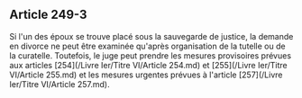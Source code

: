 Article 249-3
----
Si l'un des époux se trouve placé sous la sauvegarde de justice, la demande en
divorce ne peut être examinée qu'après organisation de la tutelle ou de la
curatelle. Toutefois, le juge peut prendre les mesures provisoires prévues aux
articles [254](/Livre Ier/Titre VI/Article 254.md) et [255](/Livre Ier/Titre VI/Article 255.md) et les mesures urgentes prévues à l'article [257](/Livre Ier/Titre VI/Article 257.md).
